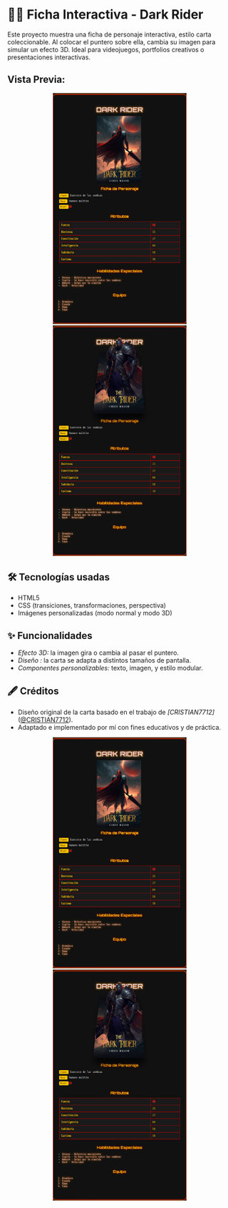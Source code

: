 # 🧙‍♂️ Ficha Interactiva - Dark Rider

Este proyecto muestra una ficha de personaje interactiva, estilo carta coleccionable.
Al colocar el puntero sobre ella, cambia su imagen para simular un efecto 3D. 
Ideal para videojuegos, portfolios creativos o presentaciones interactivas.

## Vista Previa:
<p align="center">
  <img src="Sin título.jpeg" alt="Carta Frente" width="300">
  <img src="cambio de imagen.jpeg" alt="Carta Reverso" width="300">
</p>

## 🛠️ Tecnologías usadas

- HTML5
- CSS (transiciones, transformaciones, perspectiva)
- Imágenes personalizadas (modo normal y modo 3D)

## ✨ Funcionalidades

- *Efecto  3D:* la imagen gira o cambia al pasar el puntero.
- *Diseño :* la carta se adapta a distintos tamaños de pantalla.
- *Componentes personalizables:* texto, imagen, y estilo modular.

## 🖋️ Créditos

- Diseño original de la carta basado en el trabajo de *[CRISTIAN7712]* ([@CRISTIAN7712](https://github.com/CRISTIAN7712)).
- Adaptado e implementado por mí con fines educativos y de práctica.

<p align="center">
  <img src="Sin título.jpeg" alt="Carta Frente" width="300">
  <img src="cambio de imagen.jpeg" alt="Carta Reverso" width="300">
</p>
